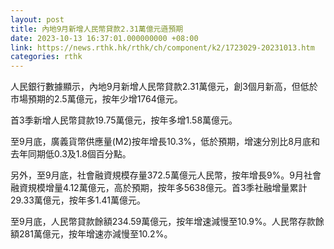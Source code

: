 ```yaml
---
layout: post
title: 內地9月新增人民幣貸款2.31萬億元遜預期
date: 2023-10-13 16:37:01.000000000 +08:00
link: https://news.rthk.hk/rthk/ch/component/k2/1723029-20231013.htm
categories: rthk
---
```


人民銀行數據顯示，內地9月新增人民幣貸款2.31萬億元，創3個月新高，但低於市場預期的2.5萬億元，按年少增1764億元。

首3季新增人民幣貸款19.75萬億元，按年多增1.58萬億元。

至9月底，廣義貨幣供應量(M2)按年增長10.3%，低於預期，增速分別比8月底和去年同期低0.3及1.8個百分點。

另外，至9月底，社會融資規模存量372.5萬億元人民幣，按年增長9%。9月社會融資規模增量4.12萬億元，高於預期，按年多5638億元。首3季社融增量累計29.33萬億元，按年多1.41萬億元。

至9月底，人民幣貸款餘額234.59萬億元，按年增速減慢至10.9%。人民幣存款餘額281萬億元，按年增速亦減慢至10.2%。
